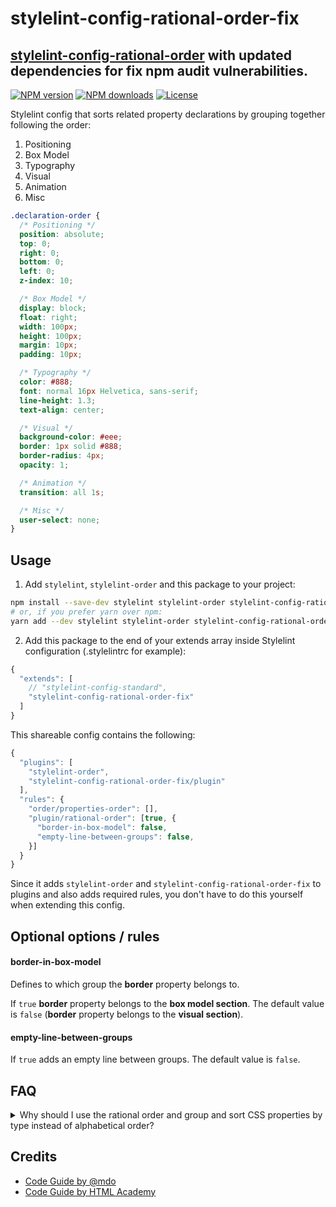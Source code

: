 # stylelint-config-rational-order-fix
## [stylelint-config-rational-order](https://www.npmjs.com/package/stylelint-config-rational-order) with updated dependencies for fix npm audit vulnerabilities.

[![NPM version][version-img]][npm-url]
[![NPM downloads][downloads-img]][npm-url]
[![License][l-img]][l-url]

Stylelint config that sorts related property declarations by grouping together following the order:

1.  Positioning
2.  Box Model
3.  Typography
4.  Visual
5.  Animation
6.  Misc

```css
.declaration-order {
  /* Positioning */
  position: absolute;
  top: 0;
  right: 0;
  bottom: 0;
  left: 0;
  z-index: 10;

  /* Box Model */
  display: block;
  float: right;
  width: 100px;
  height: 100px;
  margin: 10px;
  padding: 10px;

  /* Typography */
  color: #888;
  font: normal 16px Helvetica, sans-serif;
  line-height: 1.3;
  text-align: center;

  /* Visual */
  background-color: #eee;
  border: 1px solid #888;
  border-radius: 4px;
  opacity: 1;

  /* Animation */
  transition: all 1s;

  /* Misc */
  user-select: none;
}
```

## Usage

1.  Add `stylelint`, `stylelint-order` and this package to your project:

```bash
npm install --save-dev stylelint stylelint-order stylelint-config-rational-order-fix
# or, if you prefer yarn over npm:
yarn add --dev stylelint stylelint-order stylelint-config-rational-order-fix
```

2.  Add this package to the end of your extends array inside Stylelint
    configuration (.stylelintrc for example):

```javascript
{
  "extends": [
    // "stylelint-config-standard",
    "stylelint-config-rational-order-fix"
  ]
}
```

This shareable config contains the following:
```javascript
{
  "plugins": [
    "stylelint-order",
    "stylelint-config-rational-order-fix/plugin"
  ],
  "rules": {
    "order/properties-order": [],
    "plugin/rational-order": [true, {
      "border-in-box-model": false,
      "empty-line-between-groups": false,
    }]
  }
}
```

Since it adds `stylelint-order` and `stylelint-config-rational-order-fix` to plugins and also adds required rules, you don't have to do this yourself when extending this config.


## Optional options / rules

#### border-in-box-model

Defines to which group the **border** property belongs to.

If `true` **border** property belongs to the **box model section**.
The default value is `false` (**border** property belongs to the **visual section**).


#### empty-line-between-groups

If `true` adds an empty line between groups. The default value is `false`.

## FAQ

<details>
  <summary>Why should I use the rational order and group and sort CSS properties by type instead of alphabetical order?</summary>

  The pros and cons of both ways in detail:

* [Happy Potter and the Order of CSS](https://dev.to/thekashey/happy-potter-and-the-order-of-css-5ec)
* [“Outside In” — Ordering CSS Properties by Importance](https://webdesign.tutsplus.com/articles/outside-in-ordering-css-properties-by-importance--cms-21685)
</details>

## Credits

* [Code Guide by @mdo](http://codeguide.co/)
* [Code Guide by HTML Academy](https://github.com/htmlacademy/codeguide)


[npm-url]: https://www.npmjs.com/package/stylelint-config-rational-order-fix
[downloads-img]: https://img.shields.io/npm/dt/stylelint-config-rational-order-fix.svg?style=flat-square
[version-img]: https://img.shields.io/npm/v/stylelint-config-rational-order-fix.svg?style=flat-square
[l-url]: https://www.npmjs.com/package/stylelint-config-rational-order-fix
[l-img]: https://img.shields.io/npm/l/stylelint-config-rational-order-fix.svg?style=flat-square
